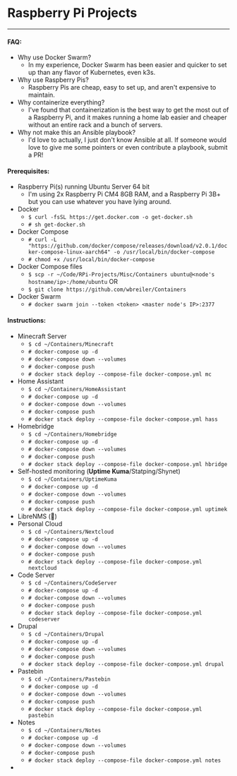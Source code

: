 # Raspberry Pi Projects
---
#### FAQ:
- Why use Docker Swarm?
	- In my experience, Docker Swarm has been easier and quicker to set up than any flavor of Kubernetes, even k3s.
- Why use Raspberry Pis?
	- Raspberry Pis are cheap, easy to set up, and aren't expensive to maintain.
- Why containerize everything?
	- I've found that containerization is the best way to get the most out of a Raspberry Pi, and it makes running a home lab easier and cheaper without an entire rack and a bunch of servers.
- Why not make this an Ansible playbook?
	- I'd love to actually, I just don't know Ansible at all. If someone would love to give me some pointers or even contribute a playbook, submit a PR!
#### Prerequisites:
- Raspberry Pi(s) running Ubuntu Server 64 bit
    - I'm using 2x Raspberry Pi CM4 8GB RAM, and a Raspberry Pi 3B+ but you can use whatever you have lying around.
- Docker
	- `$ curl -fsSL https://get.docker.com -o get-docker.sh`
	- `# sh get-docker.sh`
- Docker Compose
	- `# curl -L "https://github.com/docker/compose/releases/download/v2.0.1/docker-compose-linux-aarch64" -o /usr/local/bin/docker-compose`
	- `# chmod +x /usr/local/bin/docker-compose`
- Docker Compose files 
	- `$ scp -r ~/Code/RPi-Projects/Misc/Containers ubuntu@<node's hostname/ip>:/home/ubuntu` OR
	- `$ git clone https://github.com/wbreiler/Containers`
- Docker Swarm
	- `# docker swarm join --token <token> <master node's IP>:2377`
#### Instructions:
- Minecraft Server
	- `$ cd ~/Containers/Minecraft`
	- `# docker-compose up -d`
	- `# docker-compose down --volumes`
	- `# docker-compose push`
	- `# docker stack deploy --compose-file docker-compose.yml mc`
- Home Assistant
	- `$ cd ~/Containers/HomeAssistant`
	- `# docker-compose up -d`
	- `# docker-compose down --volumes`
	- `# docker-compose push`
	- `# docker stack deploy --compose-file docker-compose.yml hass`
- Homebridge
	- `$ cd ~/Containers/Homebridge`
	- `# docker-compose up -d`
	- `# docker-compose down --volumes`
	- `# docker-compose push`
	- `# docker stack deploy --compose-file docker-compose.yml hbridge`
- Self-hosted monitoring (**Uptime Kuma**/Statping/Shynet)
	- `$ cd ~/Containers/UptimeKuma`
	- `# docker-compose up -d`
	- `# docker-compose down --volumes`
	- `# docker-compose push`
	- `# docker stack deploy --compose-file docker-compose.yml uptimek`
- LibreNMS (🤷)
- Personal Cloud
	- `$ cd ~/Containers/Nextcloud`
	- `# docker-compose up -d`
	- `# docker-compose down --volumes`
	- `# docker-compose push`
	- `# docker stack deploy --compose-file docker-compose.yml nextcloud`
- Code Server
	- `$ cd ~/Containers/CodeServer`
	- `# docker-compose up -d`
	- `# docker-compose down --volumes`
	- `# docker-compose push`
	- `# docker stack deploy --compose-file docker-compose.yml codeserver`
- Drupal
	- `$ cd ~/Containers/Drupal`
	- `# docker-compose up -d`
	- `# docker-compose down --volumes`
	- `# docker-compose push`
	- `# docker stack deploy --compose-file docker-compose.yml drupal`
- Pastebin
	- `$ cd ~/Containers/Pastebin`
	- `# docker-compose up -d`
	- `# docker-compose down --volumes`
	- `# docker-compose push`
	- `# docker stack deploy --compose-file docker-compose.yml pastebin`
- Notes
	- `$ cd ~/Containers/Notes`
	- `# docker-compose up -d`
	- `# docker-compose down --volumes`
	- `# docker-compose push`
	- `# docker stack deploy --compose-file docker-compose.yml notes`
-
